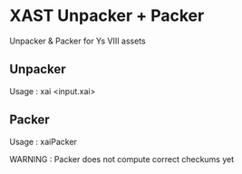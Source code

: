 # XAST Unpacker + Packer

Unpacker & Packer for Ys VIII assets

## Unpacker

Usage : xai <input.xai>


## Packer

Usage : xaiPacker <folder> <output>

WARNING : Packer does not compute correct checkums yet
